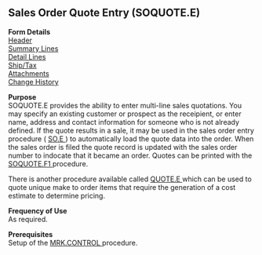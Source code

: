 ##  Sales Order Quote Entry (SOQUOTE.E)

<PageHeader />

**Form Details**  
[ Header ](SOQUOTE-E-1/README.md)   
[ Summary Lines ](SOQUOTE-E-2/README.md)   
[ Detail Lines ](SOQUOTE-E-3/README.md)   
[ Ship/Tax ](SOQUOTE-E-4/README.md)   
[ Attachments ](SOQUOTE-E-5/README.md)   
[ Change History ](SOQUOTE-E-6/README.md)   

**Purpose**  
SOQUOTE.E provides the ability to enter multi-line sales quotations. You may specify an existing customer or prospect as the receipient, or enter name, address and contact information for someone who is not already defined. If the quote results in a sale, it may be used in the sales order entry procedure ( [ SO.E ](../SO-E/README.md) ) to automatically load the quote data into the order. When the sales order is filed the quote record is updated with the sales order number to indocate that it became an order. Quotes can be printed with the [ SOQUOTE.F1 ](../../MRK-REPORT/SOQUOTE-F1/README.md) procedure.   
  
There is another procedure available called [ QUOTE.E ](../QUOTE-E/README.md) which can be used to quote unique make to order items that require the generation of a cost estimate to determine pricing. 

**Frequency of Use**  
As required.

**Prerequisites**  
Setup of the [ MRK.CONTROL ](../MRK-CONTROL/README.md) procedure. 

<badge text= "Version 8.10.57" vertical="middle" />

<PageFooter />